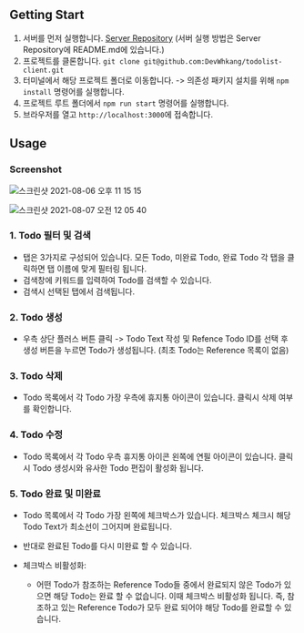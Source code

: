 
## Getting Start
1. 서버를 먼저 실행합니다. [Server Repository](https://github.com/DevWhkang/todolist-server) (서버 실행 방법은 Server Repository에 README.md에 있습니다.)
2. 프로젝트를 클론합니다. `git clone git@github.com:DevWhkang/todolist-client.git`
3. 터미널에서 해당 프로젝트 폴더로 이동합니다. -> 의존성 패키지 설치를 위해 `npm install` 명령어를 실행합니다.
4. 프로젝트 루트 폴더에서 `npm run start` 명령어를 실행합니다.
5. 브라우저를 열고 `http://localhost:3000`에 접속합니다.

## Usage

### Screenshot
![스크린샷 2021-08-06 오후 11 15 15](https://user-images.githubusercontent.com/56540563/128523828-3632a0f1-343e-4a28-a821-cc37c427fc8a.png)

![스크린샷 2021-08-07 오전 12 05 40](https://user-images.githubusercontent.com/56540563/128531464-5fd1e7f1-20d2-487e-a8a7-697be9ebe28d.png)

### 1. Todo 필터 및 검색
- 탭은 3가지로 구성되어 있습니다. 모든 Todo, 미완료 Todo, 완료 Todo 각 탭을 클릭하면 탭 이름에 맞게 필터링 됩니다.
- 검색창에 키워드를 입력하여 Todo를 검색할 수 있습니다.
- 검색시 선택된 탭에서 검색됩니다.

### 2. Todo 생성
- 우측 상단 플러스 버튼 클릭 -> Todo Text 작성 및 Refence Todo ID를 선택 후 생성 버튼을 누르면 Todo가 생성됩니다. (최초 Todo는 Reference 목록이 없음)

### 3. Todo 삭제
- Todo 목록에서 각 Todo 가장 우측에 휴지통 아이콘이 있습니다. 클릭시 삭제 여부를 확인합니다.

### 4. Todo 수정
- Todo 목록에서 각 Todo 우측 휴지통 아이콘 왼쪽에 연필 아이콘이 있습니다. 클릭시 Todo 생성시와 유사한 Todo 편집이 활성화 됩니다.

### 5. Todo 완료 및 미완료
- Todo 목록에서 각 Todo 가장 왼쪽에 체크박스가 있습니다. 체크박스 체크시 해당 Todo Text가 최소선이 그어지며 완료됩니다. 
- 반대로 완료된 Todo를 다시 미완료 할 수 있습니다.

- 체크박스 비활성화:
  - 어떤 Todo가 참조하는 Reference Todo들 중에서 완료되지 않은 Todo가 있으면 해당 Todo는 완료 할 수 없습니다. 이때 체크박스 비활성화 됩니다.
    즉, 참조하고 있는 Reference Todo가 모두 완료 되어야 해당 Todo를 완료할 수 있습니다.
